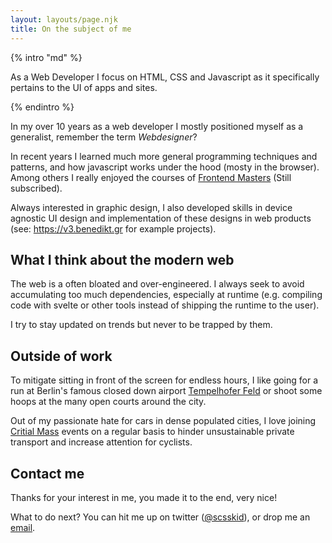 ```yaml
---
layout: layouts/page.njk
title: On the subject of me
---
```


{% intro "md" %}

As a Web Developer I focus on HTML, CSS and Javascript as it specifically pertains to the UI of apps and sites.

{% endintro %}

In my over 10 years as a web developer I mostly positioned myself as a generalist, remember the term _Webdesigner_?

In recent years I learned much more general programming techniques and patterns, and how javascript works under the hood (mosty in the browser). Among others I really enjoyed the courses of [Frontend Masters](https://frontendmasters.com) (Still subscribed).

Always interested in graphic design, I also developed skills in device agnostic UI design and implementation of these designs in web products (see: https://v3.benedikt.gr for example projects).

## What I think about the modern web

The web is a often bloated and over-engineered. I always seek to avoid accumulating too much dependencies, especially at runtime (e.g. compiling code with svelte or other tools instead of shipping the runtime to the user).

I try to stay updated on trends but never to be trapped by them.

## Outside of work

To mitigate sitting in front of the screen for endless hours, I like going for a run at Berlin's famous closed down airport [Tempelhofer Feld](https://en.wikipedia.org/wiki/Tempelhofer_Feld) or shoot some hoops at the many open courts around the city.

Out of my passionate hate for cars in dense populated cities, I love joining [Critial Mass](<https://en.wikipedia.org/wiki/Critical_Mass_(cycling)>) events on a regular basis to hinder unsustainable private transport and increase attention for cyclists.

## Contact me

Thanks for your interest in me, you made it to the end, very nice!

What to do next? You can hit me up on twitter ([@scsskid](https://twitter.com/scsskid)), or drop me an [email](mailto:mail@benedikt.gr).
